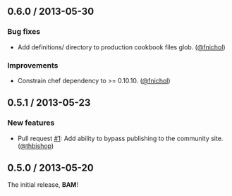 ## 0.6.0 / 2013-05-30

### Bug fixes

* Add definitions/ directory to production cookbook files glob. ([@fnichol][])

### Improvements

* Constrain chef dependency to >= 0.10.10. ([@fnichol][])


## 0.5.1 / 2013-05-23

### New features

* Pull request [#1][]: Add ability to bypass publishing to the community site. ([@thbishop][])


## 0.5.0 / 2013-05-20

The initial release, **BAM**!

<!--- The following link definition list is generated by PimpMyChangelog --->
[#1]: https://github.com/fnichol/emeril/issues/1
[@fnichol]: https://github.com/fnichol
[@thbishop]: https://github.com/thbishop

